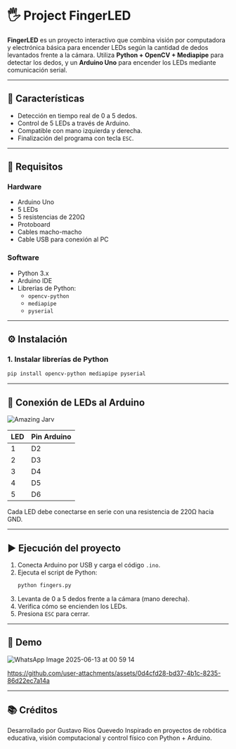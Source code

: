 
# 🖐 Project FingerLED

**FingerLED** es un proyecto interactivo que combina visión por computadora y electrónica básica para encender LEDs según la cantidad de dedos levantados frente a la cámara. Utiliza **Python + OpenCV + Mediapipe** para detectar los dedos, y un **Arduino Uno** para encender los LEDs mediante comunicación serial.

---

## 🚀 Características

- Detección en tiempo real de 0 a 5 dedos.
- Control de 5 LEDs a través de Arduino.
- Compatible con mano izquierda y derecha.
- Finalización del programa con tecla `ESC`.

---

## 🧰 Requisitos

### Hardware

- Arduino Uno
- 5 LEDs
- 5 resistencias de 220Ω
- Protoboard
- Cables macho-macho
- Cable USB para conexión al PC

### Software

- Python 3.x
- Arduino IDE
- Librerías de Python:
  - `opencv-python`
  - `mediapipe`
  - `pyserial`

---

## ⚙️ Instalación

### 1. Instalar librerías de Python

```bash
pip install opencv-python mediapipe pyserial
```

---

## 🔌 Conexión de LEDs al Arduino

![Amazing Jarv](https://github.com/user-attachments/assets/79b0893c-3ec4-4d5d-bccb-c016c62da524)


| LED | Pin Arduino |
|-----|-------------|
| 1   | D2          |
| 2   | D3          |
| 3   | D4          |
| 4   | D5          |
| 5   | D6          |

Cada LED debe conectarse en serie con una resistencia de 220Ω hacia GND.

---

## ▶️ Ejecución del proyecto

1. Conecta Arduino por USB y carga el código `.ino`.
2. Ejecuta el script de Python:
   ```bash
   python fingers.py
   ```
3. Levanta de 0 a 5 dedos frente a la cámara (mano derecha).
4. Verifica cómo se encienden los LEDs.
5. Presiona `ESC` para cerrar.

---

## 📸 Demo

![WhatsApp Image 2025-06-13 at 00 59 14](https://github.com/user-attachments/assets/bd4d0d66-ef4b-40f0-8d82-5cd9070408f0)

https://github.com/user-attachments/assets/0d4cfd28-bd37-4b1c-8235-86d22ec7a14a

---

## 📚 Créditos

Desarrollado por Gustavo Rios Quevedo 
Inspirado en proyectos de robótica educativa, visión computacional y control físico con Python + Arduino.
